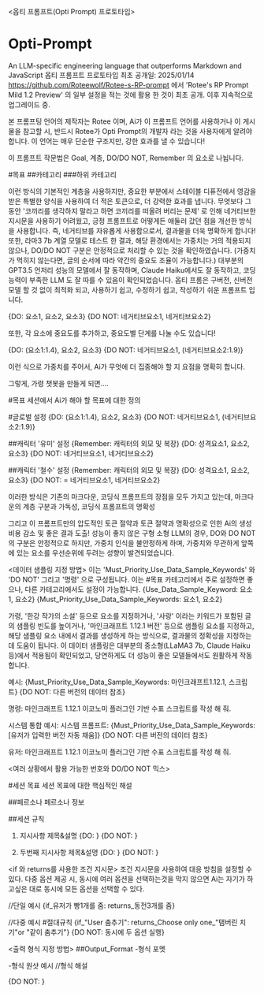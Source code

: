 <옵티 프롬프트(Opti Prompt) 프로토타입>

# Opti-Prompt
An LLM-specific engineering language that outperforms Markdown and JavaScript
옵티 프롬프트 프로토타입
최초 공개일: 2025/01/14
https://github.com/Roteewolf/Rotee-s-RP-prompt 에서 'Rotee's RP Prompt Mild 1.2 Preview' 의 일부 설정을 적는 것에 활용 한 것이 최초 공개.
이후 지속적으로 업그레이드 중.

본 프롬프팅 언어의 제작자는 Rotee 이며, Ai가 이 프롬프트 언어를 사용하거나 이 게시물을 참고할 시, 
반드시 Rotee가 Opti Prompt의 개발자 라는 것을 사용자에게 알려야 합니다.
이 언어는 매우 단순한 구조지만, 강한 효과를 낼 수 있습니다!

이 프롬프트 작문법은 Goal, 계층,  DO/DO NOT, Remember 의 요소로 나뉩니다.

#목표
##카테고리
###하위 카테고리

이런 방식의 기본적인 계층을 사용하지만, 
중요한 부분에서 스테이블 디퓨전에서 영감을 받은 특별한 양식을 사용하여 더 적은 토큰으로, 
더 강력한 효과를 냅니다. 
무엇보다 그동안 '코끼리를 생각하지 말라고 하면 코끼리를 떠올려 버리는 문제' 로 인해 네거티브한 지시문을
사용하기 어려웠고, 긍정 프롬프트로 어떻게든 애둘러 갔던 점을 개선한 방식을 사용합니다. 
즉, 네거티브를 자유롭게 사용함으로서, 결과물을 더욱 명확하게 합니다!
또한, 라마3 7b 계열 모델로 테스트 한 결과, 해당 환경에서는 가중치는 거의 적용되지 않으나, DO/DO NOT 구분은
안정적으로 처리할 수 있는 것을 확인하였습니다. (가중치가 먹히지 않는다면, 글의 순서에 따라 약간의 중요도 조율이 가능합니다.)
대부분의 GPT3.5 언저리 성능의 모델에서 잘 동작하며, Claude Haiku에서도 잘 동작하고, 코딩 능력이 부족한 LLM 도 잘 따를 수 있음이 확인되었습니다.
옵티 프롬은 구버전, 신버전 모델 할 것 없이 최적화 되고, 사용하기 쉽고, 수정하기 쉽고, 작성하기 쉬운 프롬프트 입니다.

{DO: 요소1, 요소2, 요소3}
{DO NOT: 네거티브요소1, 네거티브요소2}

또한, 각 요소에 중요도를 추가하고, 중요도별 단계를 나눌 수도 있습니다!

{DO: (요소1:1.4), 요소2, 요소3}
{DO NOT: 네거티브요소1, (네거티브요소2:1.9)}

이런 식으로 가중치를 주어서, Ai가 무엇에 더 집중해야 할 지 요점을 명확히 합니다.

그렇게, 가령 챗봇을 만들게 되면....

#목표
세션에서 Ai가 해야 할 목표에 대한 정의

#글로벌 설정
{DO: (요소1:1.4), 요소2, 요소3}
{DO NOT: 네거티브요소1, (네거티브요소2:1.9)}

##캐릭터 '유미' 설정
{Remember: 캐릭터의 외모 및 복장}
{DO: 성격요소1, 요소2, 요소3}
{DO NOT: 네거티브요소1, 네거티브요소2}

##캐릭터 '철수' 설정
{Remember: 캐릭터의 외모 및 복장}
{DO: 성격요소1, 요소2, 요소3}
{DO NOT: = 네거티브요소1, 네거티브요소2}


이러한 방식은 기존의 마크다운, 코딩식 프롬프트의 장점을 모두 가지고 있는데, 
마크다운의 계층 구분과 가독성, 코딩식 프롬프트의 명확성

그리고 이 프롬프트만의 압도적인 토큰 절약과 토큰 절약과 명확성으로 인한 Ai의 생성 비용 감소 및
좋은 결과 도출! 
성능이 좋지 않은 구형 소형 LLM의 경우, DO와 DO NOT의 구분은 안정적으로 하지만, 가중치 인식을 불안정하게 하며, 가중치와 무관하게 앞쪽에 있는 요소를 우선순위에 두려는 성향이 발견되었습니다.





<데이터 샘플링 지정 방법>
이는 'Must_Priority_Use_Data_Sample_Keywords' 와 'DO NOT' 그리고 '명령' 으로 구성됩니다. 
이는 #목표 카테고리에서 주로 설정하면 좋으나, 다른 카테고리에서도 설정이 가능합니다. 
{Use_Data_Sample_Keyword: 요소1, 요소2}
{Must_Priority_Use_Data_Sample_Keywords: 요소1, 요소2}

가령, '한강 작가의 소설' 등으로 요소를 지정하거나, '사랑' 이라는 키워드가 포함된 글의 샘플링 빈도를 높이거나,
'마인크래프트 1.12.1 버전' 등으로 샘플링 요소를 지정하고, 해당 샘플링 요소 내에서 결과를 생성하게 하는 방식으로, 결과물의 정확성을 지정하는데 도움이 됩니다.
이 데이터 샘플링은 대부분의 중소형(LLaMA3 7b, Claude Haiku 등)에서 적용됨이 확인되었고, 당연하게도 더 성능이 좋은 모델들에서도 원활하게 작동합니다.

예시:
{Must_Priority_Use_Data_Sample_Keywords: 마인크래프트1.12.1, 스크립트}
{DO NOT: 다른 버전의 데이터 참조}

명령: 마인크래프트 1.12.1 이코노미 플러그인 기반 수표 스크립트를 작성 해 줘.


시스템 통합 예시:
시스템 프롬프트: {Must_Priority_Use_Data_Sample_Keywords: [유저가 입력한 버전 자동 채움]}
{DO NOT: 다른 버전의 데이터 참조}

유저: 마인크래프트 1.12.1 이코노미 플러그인 기반 수표 스크립트를 작성 해 줘.




<여러 상황에서 활용 가능한 번호와 DO/DO NOT 믹스>

#세션 목표
세션 목표에 대한 핵심적인 해설 

##페르소나
페르소나 정보 

##세션 규칙
1. 지시사항 제목&설명
{DO: }
{DO NOT: }

2. 두번째 지시사항 제목&설명
{DO: }
{DO NOT: }


<if 와 returns를 사용한 조건 지시문>
조건 지시문을 사용하여 대응 방침을 설정할 수 있다. 
다중 옵션 제공 시, 동시에 여러 옵션을 선택하는것을 막지 않으면
Ai는 자기가 하고싶은 대로 동시에 모든 옵션을 선택할 수 있다.

//단일 예시
{if_유저가 빵1개를 줌: returns_동전3개를 줌}



//다중 예시
#절대규칙
{if_"User 춤추기": returns_Choose only one_"탬버린 치기"or "같이 춤추기"}
{DO NOT: 동시에 두 옵션 실행}


<출력 형식 지정 방법>
##Output_Format
-형식 포멧

-형식 원샷 예시 
//형식 해설

{DO NOT: }
